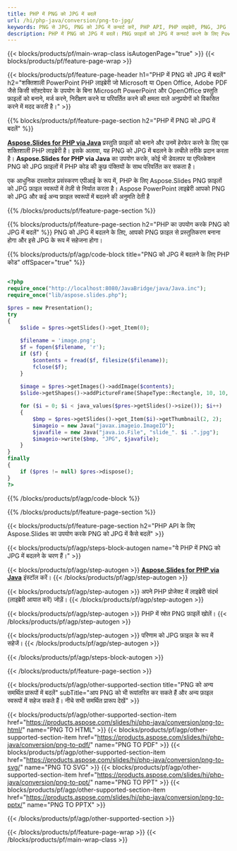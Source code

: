 ```yaml
---
title: PHP में PNG को JPG में बदलें
url: /hi/php-java/conversion/png-to-jpg/
keywords: PNG से JPG, PNG को JPG में कन्वर्ट करें, PHP API, PHP लाइब्रेरी, PNG, JPG
description: PHP में PNG को JPG में बदलें। PNG फ़ाइलों को JPG में कनवर्ट करने के लिए PowerPoint PHP API का उपयोग करें
---
```


{{< blocks/products/pf/main-wrap-class isAutogenPage="true" >}}
{{< blocks/products/pf/feature-page-wrap >}}

{{< blocks/products/pf/feature-page-header h1="PHP में PNG को JPG में बदलें" h2="शक्तिशाली PowerPoint PHP लाइब्रेरी जो Microsoft या Open Office, Adobe PDF जैसे किसी सॉफ़्टवेयर के उपयोग के बिना Microsoft PowerPoint और OpenOffice प्रस्तुति फ़ाइलों को बनाने, मर्ज करने, निरीक्षण करने या परिवर्तित करने की क्षमता वाले अनुप्रयोगों को विकसित करने में मदद करती है।" >}}

{{% blocks/products/pf/feature-page-section h2="PHP में PNG को JPG में बदलें" %}}

[**Aspose.Slides for PHP via Java**](https://products.aspose.com/slides/hi/php-java/) प्रस्तुति फ़ाइलों को बनाने और उनमें हेरफेर करने के लिए एक शक्तिशाली PHP लाइब्रेरी है। इसके अलावा, यह PNG को JPG में बदलने के लचीले तरीके प्रदान करता है। **Aspose.Slides for PHP via Java** का उपयोग करके, कोई भी डेवलपर या एप्लिकेशन PNG को JPG फ़ाइलों में PHP कोड की कुछ पंक्तियों के साथ परिवर्तित कर सकता है।

एक आधुनिक दस्तावेज़ प्रसंस्करण एपीआई के रूप में, PHP के लिए Aspose.Slides PNG फ़ाइलों को JPG फ़ाइल स्वरूपों में तेज़ी से निर्यात करता है। Aspose PowerPoint लाइब्रेरी आपको PNG को JPG और कई अन्य फ़ाइल स्वरूपों में बदलने की अनुमति देती है

{{% /blocks/products/pf/feature-page-section %}}

{{% blocks/products/pf/feature-page-section  h2="PHP का उपयोग करके PNG को JPG में बदलें" %}}
PNG को JPG में बदलने के लिए, आपको PNG फ़ाइल से प्रस्तुतिकरण बनाना होगा और इसे JPG के रूप में सहेजना होगा।

{{% blocks/products/pf/agp/code-block title="PNG को JPG में बदलने के लिए PHP कोड" offSpacer="true" %}}

```php

<?php
require_once("http://localhost:8080/JavaBridge/java/Java.inc");
require_once("lib/aspose.slides.php");

$pres = new Presentation();
try
{
    $slide = $pres->getSlides()->get_Item(0);
    
    $filename = 'image.png';
    $f = fopen($filename, 'r');
    if ($f) {
        $contents = fread($f, filesize($filename));
        fclose($f);
    }
    
    $image = $pres->getImages()->addImage($contents);
    $slide->getShapes()->addPictureFrame(ShapeType::Rectangle, 10, 10, 100, 100, $image);

    for ($i = 0; $i < java_values($pres->getSlides()->size()); $i++)
    {
        $bmp = $pres->getSlides()->get_Item($i)->getThumbnail(2, 2);
        $imageio = new Java("javax.imageio.ImageIO");
        $javafile = new Java("java.io.File", "slide_". $i .".jpg");
        $imageio->write($bmp, "JPG", $javafile);
    }
}
finally
{
    if ($pres != null) $pres->dispose();
}
?>
```


{{% /blocks/products/pf/agp/code-block %}}

{{% /blocks/products/pf/feature-page-section %}}

{{< blocks/products/pf/feature-page-section  h2="PHP API के लिए Aspose.Slides का उपयोग करके PNG को JPG में कैसे बदलें" >}}

{{< blocks/products/pf/agp/steps-block-autogen name="ये PHP में PNG को JPG में बदलने के चरण हैं।" >}}

{{< blocks/products/pf/agp/step-autogen >}}
[**Aspose.Slides for PHP via Java**](https://products.aspose.com/slides/hi/php-java/) इंस्टॉल करें।
{{< /blocks/products/pf/agp/step-autogen >}}

{{< blocks/products/pf/agp/step-autogen >}}
अपने PHP प्रोजेक्ट में लाइब्रेरी संदर्भ (लाइब्रेरी आयात करें) जोड़ें।
{{< /blocks/products/pf/agp/step-autogen >}}

{{< blocks/products/pf/agp/step-autogen >}}
PHP में स्रोत PNG फ़ाइलें खोलें।
{{< /blocks/products/pf/agp/step-autogen >}}

{{< blocks/products/pf/agp/step-autogen >}}
परिणाम को JPG फ़ाइल के रूप में सहेजें।
{{< /blocks/products/pf/agp/step-autogen >}}

{{< /blocks/products/pf/agp/steps-block-autogen >}}

{{< /blocks/products/pf/feature-page-section >}}

{{< blocks/products/pf/agp/other-supported-section title="PNG को अन्य समर्थित प्रारूपों में बदलें" subTitle="आप PNG को भी रूपांतरित कर सकते हैं और अन्य फ़ाइल स्वरूपों में सहेज सकते हैं। नीचे सभी समर्थित प्रारूप देखें" >}}

{{< blocks/products/pf/agp/other-supported-section-item href="https://products.aspose.com/slides/hi/php-java/conversion/png-to-html/" name="PNG TO HTML" >}}
{{< blocks/products/pf/agp/other-supported-section-item href="https://products.aspose.com/slides/hi/php-java/conversion/png-to-pdf/" name="PNG TO PDF" >}}
{{< blocks/products/pf/agp/other-supported-section-item href="https://products.aspose.com/slides/hi/php-java/conversion/png-to-svg/" name="PNG TO SVG" >}}
{{< blocks/products/pf/agp/other-supported-section-item href="https://products.aspose.com/slides/hi/php-java/conversion/png-to-ppt/" name="PNG TO PPT" >}}
{{< blocks/products/pf/agp/other-supported-section-item href="https://products.aspose.com/slides/hi/php-java/conversion/png-to-pptx/" name="PNG TO PPTX" >}}


{{< /blocks/products/pf/agp/other-supported-section >}}

{{< /blocks/products/pf/feature-page-wrap >}}
{{< /blocks/products/pf/main-wrap-class >}}